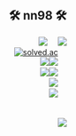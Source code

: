 <!-- Copy from: https://velog.io/@nn98/Github-Readme-%EA%BE%B8%EB%AF%B8%EA%B8%B0-%EC%B4%9D%EC%A0%95%EB%A6%AC#%EC%99%84%EC%84%B1 -->
<div align="left" display="inline">
  <div align="right" display="inline">
    <h2>🛠 nn98 🛠</h2>
    <img align="right" display="inline" src="https://github-readme-stats.vercel.app/api/top-langs/?username=nn98&theme=dracula&exclude_repo=clone-web-scrapper,clone-zoom&hide=Procfile&layout=compact&langs_count=8"/>
<a href="https://suave-lilac-075.notion.site/fd0c2a204d8e4fd7b193800c20d5eda0?v=c62e2af146ed446a97b34c86c16d4835"><img src="https://img.shields.io/badge/Github Projects-000000?style=flat-square&logo=github&logoColor=white"/></a> &nbsp&nbsp&nbsp
    <br/>
 <a href="https://solved.ac/whkakrkr"><img alt="solved.ac" src="http://mazassumnida.wtf/api/mini/generate_badge?boj=q9922000"/></a> &nbsp&nbsp&nbsp
    <br/>
 <img src="https://img.shields.io/badge/JAVA-007396?style=platic&logo=Joplin&logoColor=white"/><img src="https://img.shields.io/badge/Spring-6DB33F?style=platic&logo=spring&logoColor=white"/>&nbsp&nbsp&nbsp&nbsp
    <br/>
  <img src="https://img.shields.io/badge/Node.js-339933?style=platic&logo=node.js&logoColor=white"/><img src="https://img.shields.io/badge/React.js-61DAFB?style=platic&logo=react&logoColor=white"/>&nbsp&nbsp&nbsp&nbsp
    <br/>
   <img src="https://img.shields.io/badge/Android-3DDC84?style=platic&logo=android&logoColor=white"/>&nbsp&nbsp&nbsp&nbsp
    <br/>
    <img src="https://img.shields.io/badge/Oracle Cloude-F80000?style=platic&logo=oracle&logoColor=white"/>&nbsp&nbsp&nbsp&nbsp
    <br/>
    &nbsp&nbsp&nbsp&nbsp
    <br/>
    &nbsp&nbsp&nbsp&nbsp
    <br/>
    &nbsp&nbsp&nbsp&nbsp
    <img align="right" display="inline" src="https://github-readme-stats.vercel.app/api?username=nn98&theme=gruvbox"/>
  </div>
  <div align="left">
  </div>
</div>
